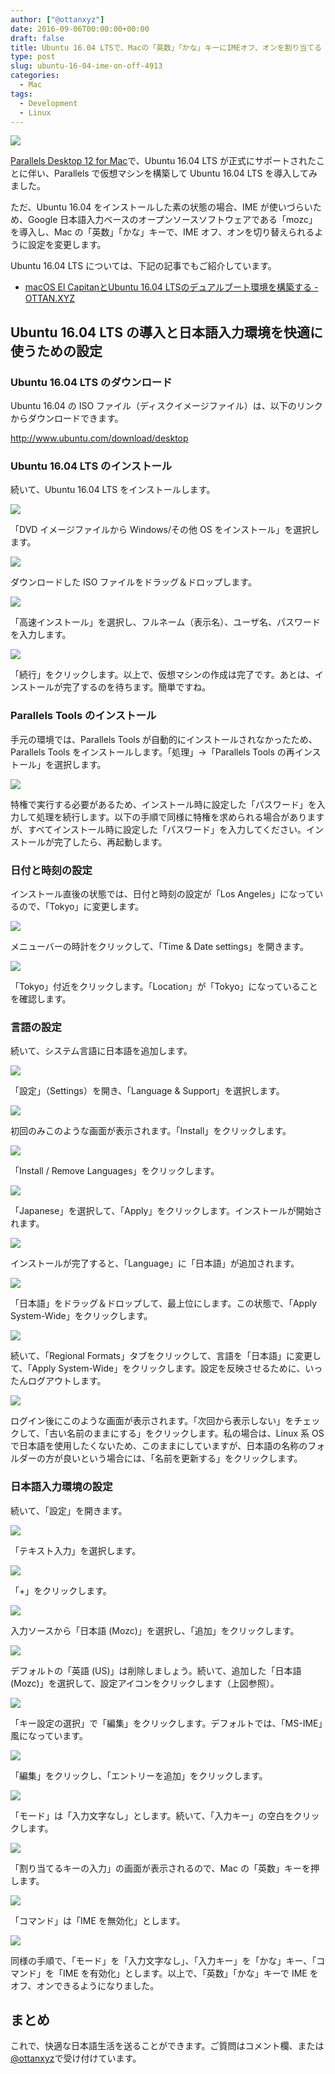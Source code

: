 ```yaml
---
author: ["@ottanxyz"]
date: 2016-09-06T00:00:00+00:00
draft: false
title: Ubuntu 16.04 LTSで、Macの「英数」「かな」キーにIMEオフ、オンを割り当てる
type: post
slug: ubuntu-16-04-ime-on-off-4913
categories:
  - Mac
tags:
  - Development
  - Linux
---
```


![](/uploads/2016/09/160906-57cec060360f9.jpg)

[Parallels Desktop 12 for Mac](http://www.parallels.com/jp/)で、Ubuntu 16.04 LTS が正式にサポートされたことに伴い、Parallels で仮想マシンを構築して Ubuntu 16.04 LTS を導入してみました。

ただ、Ubuntu 16.04 をインストールした素の状態の場合、IME が使いづらいため、Google 日本語入力ベースのオープンソースソフトウェアである「mozc」を導入し、Mac の「英数」「かな」キーで、IME オフ、オンを切り替えられるように設定を変更します。

Ubuntu 16.04 LTS については、下記の記事でもご紹介しています。

* [macOS El CapitanとUbuntu 16.04 LTSのデュアルブート環境を構築する - OTTAN.XYZ](/posts/2016/04/el-capitan-ubuntu-dual-boot-6856/)

## Ubuntu 16.04 LTS の導入と日本語入力環境を快適に使うための設定

### Ubuntu 16.04 LTS のダウンロード

Ubuntu 16.04 の ISO ファイル（ディスクイメージファイル）は、以下のリンクからダウンロードできます。

http://www.ubuntu.com/download/desktop

### Ubuntu 16.04 LTS のインストール

続いて、Ubuntu 16.04 LTS をインストールします。

![](/uploads/2016/09/160906-57cec21bc25a7.png)

「DVD イメージファイルから Windows/その他 OS をインストール」を選択します。

![](/uploads/2016/09/160906-57cec223ed1a2.png)

ダウンロードした ISO ファイルをドラッグ＆ドロップします。

![](/uploads/2016/09/160906-57cec22b0436b.png)

「高速インストール」を選択し、フルネーム（表示名）、ユーザ名、パスワードを入力します。

![](/uploads/2016/09/160906-57cec230d6707.png)

「続行」をクリックします。以上で、仮想マシンの作成は完了です。あとは、インストールが完了するのを待ちます。簡単ですね。

### Parallels Tools のインストール

手元の環境では、Parallels Tools が自動的にインストールされなかったため、Parallels Tools をインストールします。「処理」→「Parallels Tools の再インストール」を選択します。

![](/uploads/2016/09/160906-57cec455066b4.png)

特権で実行する必要があるため、インストール時に設定した「パスワード」を入力して処理を続行します。以下の手順で同様に特権を求められる場合がありますが、すべてインストール時に設定した「パスワード」を入力してください。インストールが完了したら、再起動します。

### 日付と時刻の設定

インストール直後の状態では、日付と時刻の設定が「Los Angeles」になっているので、「Tokyo」に変更します。

![](/uploads/2016/09/160906-57cec82d26c48.png)

メニューバーの時計をクリックして、「Time & Date settings」を開きます。

![](/uploads/2016/09/160906-57cec88d09c49.png)

「Tokyo」付近をクリックします。「Location」が「Tokyo」になっていることを確認します。

### 言語の設定

続いて、システム言語に日本語を追加します。

![](/uploads/2016/09/160906-57cec89be125e.png)

「設定」（Settings）を開き、「Language & Support」を選択します。

![](/uploads/2016/09/160906-57cec8a2c6115.png)

初回のみこのような画面が表示されます。「Install」をクリックします。

![](/uploads/2016/09/160906-57cec8a9aee56.png)

「Install / Remove Languages」をクリックします。

![](/uploads/2016/09/160906-57cec8b01559f.png)

「Japanese」を選択して、「Apply」をクリックします。インストールが開始されます。

![](/uploads/2016/09/160906-57cec8b683f74.png)

インストールが完了すると、「Language」に「日本語」が追加されます。

![](/uploads/2016/09/160906-57cec8bd30fab.png)

「日本語」をドラッグ＆ドロップして、最上位にします。この状態で、「Apply System-Wide」をクリックします。

![](/uploads/2016/09/160906-57cec8c6b5d26.png)

続いて、「Regional Formats」タブをクリックして、言語を「日本語」に変更して、「Apply System-Wide」をクリックします。設定を反映させるために、いったんログアウトします。

![](/uploads/2016/09/160906-57cec8d8b4e6d.png)

ログイン後にこのような画面が表示されます。「次回から表示しない」をチェックして、「古い名前のままにする」をクリックします。私の場合は、Linux 系 OS で日本語を使用したくないため、このままにしていますが、日本語の名称のフォルダーの方が良いという場合には、「名前を更新する」をクリックします。

### 日本語入力環境の設定

続いて、「設定」を開きます。

![](/uploads/2016/09/160906-57cec8e9f23bd.png)

「テキスト入力」を選択します。

![](/uploads/2016/09/160906-57cec8f14bc0a.png)

「+」をクリックします。

![](/uploads/2016/09/160906-57cec8fa8d743.png)

入力ソースから「日本語 (Mozc)」を選択し、「追加」をクリックします。

![](/uploads/2016/09/160906-57cec900b8afb.png)

デフォルトの「英語 (US)」は削除しましょう。続いて、追加した「日本語 (Mozc)」を選択して、設定アイコンをクリックします（上図参照）。

![](/uploads/2016/09/160906-57cec906d8eed.png)

「キー設定の選択」で「編集」をクリックします。デフォルトでは、「MS-IME」風になっています。

![](/uploads/2016/09/160906-57cec90d59444.png)

「編集」をクリックし、「エントリーを追加」をクリックします。

![](/uploads/2016/09/160906-57cec9146bd84.png)

「モード」は「入力文字なし」とします。続いて、「入力キー」の空白をクリックします。

![](/uploads/2016/09/160906-57cec91a5db3f.png)

「割り当てるキーの入力」の画面が表示されるので、Mac の「英数」キーを押します。

![](/uploads/2016/09/160906-57cec91fe72ba.png)

「コマンド」は「IME を無効化」とします。

![](/uploads/2016/09/160906-57cec9261ec01.png)

同様の手順で、「モード」を「入力文字なし」、「入力キー」を「かな」キー、「コマンド」を「IME を有効化」とします。以上で、「英数」「かな」キーで IME をオフ、オンできるようになりました。

## まとめ

これで、快適な日本語生活を送ることができます。ご質問はコメント欄、または[@ottanxyz](https://twitter.com/ottanxyz)で受け付けています。
